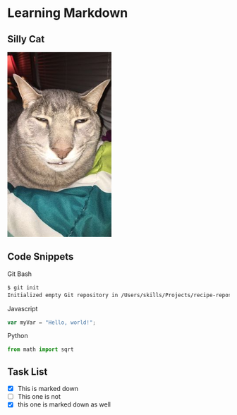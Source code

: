 # Learning Markdown

## Silly Cat
![Silly cat number one (He's ugly)](./img/cat.jpg)

## Code Snippets

Git Bash
``` bash
$ git init
Initialized empty Git repository in /Users/skills/Projects/recipe-repository/.git/
```

Javascript
``` javascript
var myVar = "Hello, world!";
```

Python
``` python
from math import sqrt
```

## Task List

- [x] This is marked down
- [ ] This one is not
- [x] this one is marked down as well
